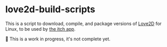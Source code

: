 
# love2d-build-scripts

This is a script to download, compile, and package versions of [Love2D](https://love2d.org/) for Linux,
to be used by [the itch app](https://itch.io/app).

:rotating_light: This is a work in progress, it's not complete yet.
